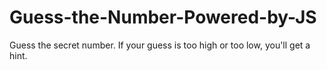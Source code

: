 # Guess-the-Number-Powered-by-JS
Guess the secret number. If your guess is too high or too low, you'll get a hint.
